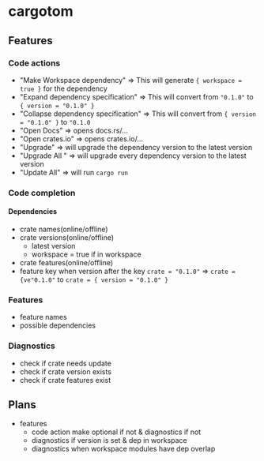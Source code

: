# cargotom
## Features
### Code actions
- "Make Workspace dependency" => This will generate `{ workspace = true }` for the dependency
- "Expand dependency specification" => This will convert from `"0.1.0"` to `{ version = "0.1.0" }`
- "Collapse dependency specification" => This will convert from `{ version = "0.1.0" }` to `"0.1.0`
- "Open Docs" => opens docs.rs/...
- "Open crates.io" => opens crates.io/...
- "Upgrade" => will upgrade the dependency version to the latest version
- "Upgrade All " => will upgrade every dependency version to the latest version
- "Update All" => will run `cargo run`

### Code completion
#### Dependencies
- crate names(online/offline)
- crate versions(online/offline)
  - latest version
  - workspace = true if in workspace
- crate features(online/offline)
- feature key when version after the key `crate = "0.1.0"` => `crate = {ve"0.1.0"` to `crate = { version = "0.1.0" }`

### Features
- feature names
- possible dependencies

### Diagnostics
- check if crate needs update
- check if crate version exists
- check if crate features exist

## Plans
- features
  - code action make optional if not & diagnostics if not
  - diagnostics if version is set & dep in workspace
  - diagnostics when workspace modules have dep overlap
